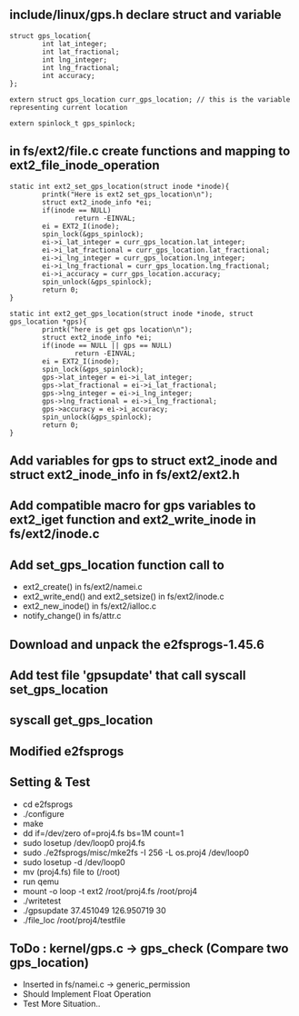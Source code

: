 ## include/linux/gps.h declare struct and variable

```
struct gps_location{
        int lat_integer;
        int lat_fractional;
        int lng_integer;
        int lng_fractional;
        int accuracy;
};

extern struct gps_location curr_gps_location; // this is the variable representing current location

extern spinlock_t gps_spinlock;
```

## in fs/ext2/file.c create functions and mapping to ext2_file_inode_operation 
```
static int ext2_set_gps_location(struct inode *inode){
        printk("Here is ext2 set_gps_location\n");
        struct ext2_inode_info *ei;
        if(inode == NULL)
                return -EINVAL;
        ei = EXT2_I(inode);
        spin_lock(&gps_spinlock);
        ei->i_lat_integer = curr_gps_location.lat_integer;
        ei->i_lat_fractional = curr_gps_location.lat_fractional;
        ei->i_lng_integer = curr_gps_location.lng_integer;
        ei->i_lng_fractional = curr_gps_location.lng_fractional;
        ei->i_accuracy = curr_gps_location.accuracy;
        spin_unlock(&gps_spinlock);
        return 0;
}

static int ext2_get_gps_location(struct inode *inode, struct gps_location *gps){
        printk("here is get gps location\n");
        struct ext2_inode_info *ei;
        if(inode == NULL || gps == NULL)
                return -EINVAL;
        ei = EXT2_I(inode);
        spin_lock(&gps_spinlock);
        gps->lat_integer = ei->i_lat_integer;
        gps->lat_fractional = ei->i_lat_fractional;
        gps->lng_integer = ei->i_lng_integer;
        gps->lng_fractional = ei->i_lng_fractional;
        gps->accuracy = ei->i_accuracy;
        spin_unlock(&gps_spinlock);
        return 0;
}
```
## Add variables for gps to struct ext2_inode and struct ext2_inode_info in fs/ext2/ext2.h

## Add compatible macro for gps variables to ext2_iget function and ext2_write_inode in fs/ext2/inode.c

## Add set_gps_location function call to 
 - ext2_create() in fs/ext2/namei.c
 - ext2_write_end() and ext2_setsize() in fs/ext2/inode.c 
 - ext2_new_inode() in fs/ext2/ialloc.c 
 - notify_change() in fs/attr.c


## Download and unpack the e2fsprogs-1.45.6

## Add test file 'gpsupdate' that call syscall set_gps_location

## syscall get_gps_location

## Modified e2fsprogs

## Setting & Test
- cd e2fsprogs
- ./configure
- make
- dd if=/dev/zero of=proj4.fs bs=1M count=1
- sudo losetup /dev/loop0 proj4.fs
- sudo ./e2fsprogs/misc/mke2fs -I 256 -L os.proj4 /dev/loop0
- sudo losetup -d /dev/loop0
- mv (proj4.fs) file to (/root)
- run qemu
- mount -o loop -t ext2 /root/proj4.fs /root/proj4
- ./writetest
- ./gpsupdate 37.451049 126.950719 30
- ./file_loc /root/proj4/testfile


## ToDo : kernel/gps.c -> gps_check (Compare two gps_location)
- Inserted in fs/namei.c -> generic_permission
- Should Implement Float Operation
- Test More Situation..
